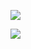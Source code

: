 ﻿![](https://lh4.googleusercontent.com/vSgeAGpV1HDvYYt6ldRV4LPpF9oCDFzXtYGY-XmzN0hcjb_y4q6RNy3RNZlwBlPEGv0YDK9K0y0w8h4AqXWuhO-nLNWsX4MT7-T4zUl5FhVXxerLlexgDtO5zligwAa_iBR1ubuU)

![](https://lh3.googleusercontent.com/UYA40z-rsyWAC11tnCNIoDXqZ_84b-fBAnhuK5IXq_T8UfS9AUfB25gr_E-lLJWFz_bvyLPxsZ2tRQGtn4wqzxqFnbM51PWsgGhF0oYKs2gCPkl65IxU1Kuho0p9nO_d4UFqooMN)
